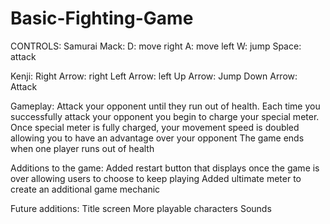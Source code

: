 # Basic-Fighting-Game

CONTROLS: 
  Samurai Mack:
    D: move right
    A: move left
    W: jump
    Space: attack
    
  Kenji:
    Right Arrow: right
    Left Arrow: left
    Up Arrow: Jump
    Down Arrow: Attack
    
Gameplay: 
  Attack your opponent until they run out of health.
  Each time you successfully attack your opponent you begin to charge your special meter. 
  Once special meter is fully charged, your movement speed is doubled allowing you to have an advantage over your opponent
  The game ends when one player runs out of health
  
  
Additions to the game:
  Added restart button that displays once the game is over allowing users to choose to keep playing
  Added ultimate meter to create an additional game mechanic
  
Future additions:
  Title screen
  More playable characters
  Sounds
